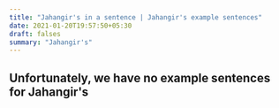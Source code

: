 ```yaml
---
title: "Jahangir's in a sentence | Jahangir's example sentences"
date: 2021-01-20T19:57:50+05:30
draft: falses
summary: "Jahangir's"
---
```

## Unfortunately, we have no example sentences for Jahangir's                 
